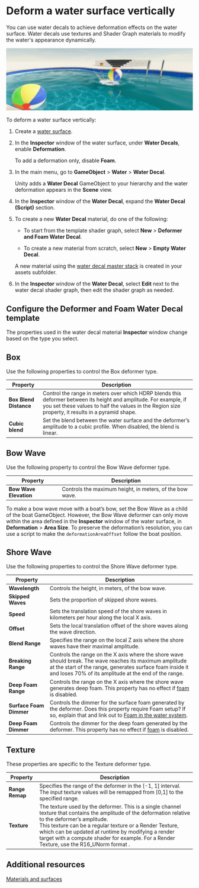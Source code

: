 # Deform a water surface vertically

You can use water decals to achieve deformation effects on the water surface. Water decals use textures and Shader Graph materials to modify the water's appearance dynamically.

![A swimming pool with a deformed water surface.](Images/watersystem-deformer.png)

To deform a water surface vertically:

1. Create a [water surface](water-use-the-water-system-in-your-project.md).

1. In the **Inspector** window of the water surface, under **Water Decals**, enable **Deformation**.

	To add a deformation only, disable **Foam**.

1. In the main menu, go to **GameObject** > **Water** > **Water Decal**.

    Unity adds a **Water Decal** GameObject to your hierarchy and the water deformation appears in the **Scene** view.

1. In the **Inspector** window of the **Water Decal**, expand the **Water Decal (Script)** section.

1. To create a new **Water Decal** material, do one of the following:

	- To start from the template shader graph, select **New** > **Deformer and Foam Water Decal**.

	- To create a new material from scratch, select **New** > **Empty Water Decal**.

	A new material using the [water decal master stack](understand-decals.md) is created in your assets subfolder.

1. In the **Inspector** window of the **Water Decal**, select **Edit** next to the water decal shader graph, then edit the shader graph as needed.

## Configure the Deformer and Foam Water Decal template

The properties used in the water decal material **Inspector** window change based on the type you select.

<a name="deformer-type-box"></a>

## Box

Use the following properties to control the Box deformer type.

| **Property**           | **Description**                                              |
| ---------------------- | ------------------------------------------------------------ |
| **Box Blend Distance** | Control the range in meters over which HDRP blends this deformer between its height and amplitude. For example, if you set these values to half the values in the Region size property, it results in a pyramid shape. |
| **Cubic blend**        | Set the blend between the water surface and the deformer’s amplitude to a cubic profile. When disabled, the blend is linear. |

<a name="deformer-type-bowwave"></a>

## Bow Wave

Use the following property to control the Bow Wave deformer type.

| **Property**           | **Description**                                          |
| ---------------------- | -------------------------------------------------------- |
| **Bow Wave Elevation** | Controls the maximum height, in meters, of the bow wave. |

To make a bow wave move with a boat’s bow, set the Bow Wave as a child of the boat GameObject. However, the Bow Wave deformer can only move within the area defined in the **Inspector** window of the water surface, in **Deformation** > **Area Size**. To preserve the deformation’s resolution, you can use a script to make the `deformationAreaOffset` follow the boat position.

<a name="deformer-type-shorewave"></a>

## Shore Wave

Use the following properties to control the Shore Wave deformer type.

| **Property**            | **Description**                                              |
| ----------------------- | ------------------------------------------------------------ |
| **Wavelength**          | Controls the height, in meters, of the bow wave.             |
| **Skipped Waves**       | Sets the proportion of skipped shore waves.                  |
| **Speed**               | Sets the translation speed of the shore waves in kilometers per hour along the local X axis. |
| **Offset**              | Sets the local translation offset of the shore waves along the wave direction. |
| **Blend Range**         | Specifies the range on the local Z axis where the shore waves have their maximal amplitude. |
| **Breaking Range**      | Controls the range on the X axis where the shore wave should break. The wave reaches its maximum amplitude at the start of the range, generates surface foam inside it and loses 70% of its amplitude at the end of the range. |
| **Deep Foam Range**     | Controls the range on the X axis where the shore wave generates deep foam. This property has no effect if [foam](water-foam-in-the-water-system.md) is disabled. |
| **Surface Foam Dimmer** | Controls the dimmer for the surface foam generated by the deformer. Does this property require Foam setup? If so, explain that and link out to [Foam in the water system](water-foam-in-the-water-system.md). |
| **Deep Foam Dimmer**    | Controls the dimmer for the deep foam generated by the deformer. This property has no effect if [foam](water-foam-in-the-water-system.md) is disabled. |

<a name="deformer-type-texture"></a>

## Texture

These properties are specific to the Texture deformer type.

| **Property**    | **Description**                                                                                                                                                                                                                                                                                                                                                        |
|-----------------|------------------------------------------------------------------------------------------------------------------------------------------------------------------------------------------------------------------------------------------------------------------------------------------------------------------------------------------------------------------------|
| **Range Remap** | Specifies the range of the deformer in the [-1, 1] interval. The input texture values will be remapped from [0,1] to the specified range.                                                                                                                                                                                                                              |
| **Texture**     | The texture used by the deformer. This is a single channel texture that contains the amplitude of the deformation relative to the deformer’s amplitude.<br>This texture can be a regular texture or a Render Texture, which can be updated at runtime by modifying a render target with a compute shader for example. For a Render Texture, use the R16_UNorm format . |

## Additional resources

[Materials and surfaces](materials-and-surfaces.md)
